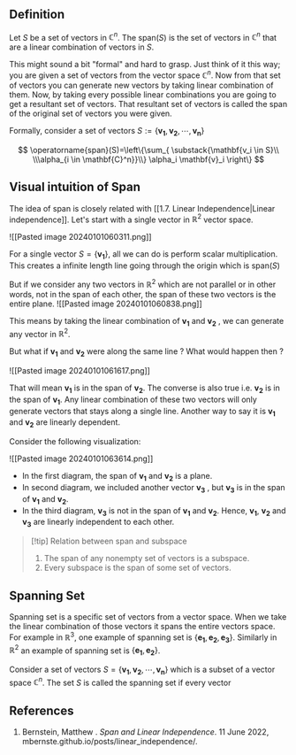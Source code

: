## Definition

Let $S$ be a set of vectors in $\mathbb{C}^n$. The $\text{span}(S)$ is the set of vectors in $\mathbb{C}^n$ that are a linear combination of vectors in $S$.  

This might sound a bit "formal" and hard to grasp. Just think of it this way; you are given a set of vectors from the vector space $\mathbb{C}^{n}$. Now from that set of vectors you can generate new vectors by taking linear combination of them. Now, by taking every possible linear combinations you are going to get a resultant set of vectors. That resultant set of vectors is called the span of the original set of vectors you were given. 

Formally, consider a set of vectors $S:=\{ \mathbf{v_1}, \mathbf{v_2},\cdots,\mathbf{v_{n}}\}$

$$
\operatorname{span}(S)=\left\{\sum_{ \substack{\mathbf{v_i \in S}\\ \\\alpha_{i \in \mathbf{C}^n}}\\} \alpha_i \mathbf{v}_i \right\}
$$

## Visual intuition of Span 

The idea of span is closely related with [[1.7. Linear Independence|Linear independence]]. Let's start with a single vector in $\mathbb{R}^2$ vector space. 

![[Pasted image 20240101060311.png]]

For a single vector $S=\{\mathbf{v_1}\}$, all we can do is perform scalar multiplication. This creates a infinite length line going through the origin which is $\text{span}(S)$ 

 But if we consider any two vectors in  $\mathbb{R}^2$ which are not parallel  or in other words, not in the span of each other, the span of these two vectors is the entire plane. 
 ![[Pasted image 20240101060838.png]]

This means by taking the linear combination of $\mathbf{v_1}$ and $\mathbf{v_{2}}$ , we can generate any vector in $\mathbb{R}^2$.

But what if $\mathbf{v_{1}}$ and $\mathbf{v_{2}}$ were along the same line ? What would happen then ?

![[Pasted image 20240101061617.png]]

That will mean $\mathbf{v_{1}}$ is in the span of $\mathbf{v_{2}}$. The converse is also true i.e. $\mathbf{v_{2}}$ is in the span of $\mathbf{v_{1}}$.  Any linear combination of these two vectors will only generate vectors that stays along a single line.  Another way to say it is $\mathbf{v_{1}}$ and $\mathbf{v_{2}}$
are linearly dependent.

Consider the following visualization:

![[Pasted image 20240101063614.png]]

- In the first diagram,  the span of $\mathbf{v_{1}}$ and $\mathbf{v_{2}}$ is a plane.
- In second diagram, we included another vector $\mathbf{v_{3}}$ , but  $\mathbf{v_{3}}$ is in the span of $\mathbf{v_{1}}$ and $\mathbf{v_{2}}$.
- In the third diagram, $\mathbf{v_{3}}$ is not in the span of $\mathbf{v_{1}}$ and $\mathbf{v_{2}}$. Hence, $\mathbf{v_{1}}$, $\mathbf{v_{2}}$ and $\mathbf{v_{3}}$ are linearly independent to each other.


> [!tip] Relation between span and subspace
> 1. The span of any nonempty set of vectors is a subspace.
> 2. Every subspace is the span of some set of vectors.

## Spanning Set 

Spanning set is a specific set of vectors from a vector space. When we take the linear combination of those vectors it spans the entire vectors space. For example in $\mathbb{R}^3$,  one example of spanning set is $\{ \mathbf{e_{1}},\mathbf{e_{2}},\mathbf{e_{3}}\}$.  Similarly in $\mathbb{R}^2$ an example of spanning set is $\{ \mathbf{e_1}, \mathbf{e_{2}} \}$. 

Consider a set of vectors $S=\{ \mathbf{v_{1}}, \mathbf{v_{2}}, \cdots, \mathbf{v_{n}}\}$ which is a subset of a vector space $\mathbb{C}^n$. The set $S$ is called the spanning set if every vector 






## References

1. Bernstein, Matthew . _Span and Linear Independence_. 11 June 2022, mbernste.github.io/posts/linear_independence/.